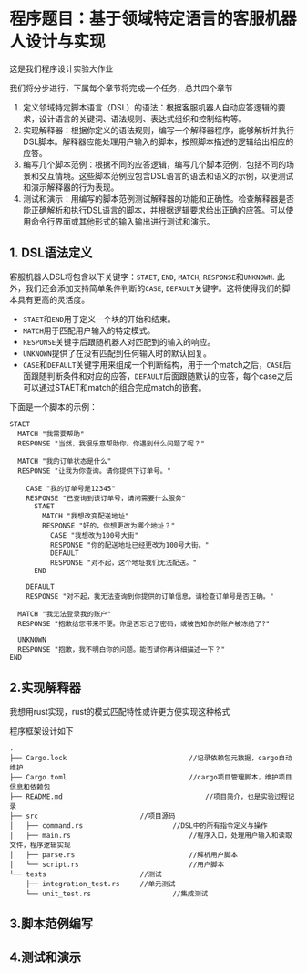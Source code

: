# 程序题目：基于领域特定语言的客服机器人设计与实现

这是我们程序设计实验大作业

我们将分步进行，下属每个章节将完成一个任务，总共四个章节

1. 定义领域特定脚本语言（DSL）的语法：根据客服机器人自动应答逻辑的要求，设计语言的关键词、语法规则、表达式组织和控制结构等。
2. 实现解释器：根据你定义的语法规则，编写一个解释器程序，能够解析并执行DSL脚本。解释器应能处理用户输入的脚本，按照脚本描述的逻辑给出相应的应答。
3. 编写几个脚本范例：根据不同的应答逻辑，编写几个脚本范例，包括不同的场景和交互情境。这些脚本范例应包含DSL语言的语法和语义的示例，以便测试和演示解释器的行为表现。
4. 测试和演示：用编写的脚本范例测试解释器的功能和正确性。检查解释器是否能正确解析和执行DSL语言的脚本，并根据逻辑要求给出正确的应答。可以使用命令行界面或其他形式的输入输出进行测试和演示。

## 1. DSL语法定义

客服机器人DSL将包含以下关键字：`STAET`, `END`, `MATCH`, `RESPONSE`和`UNKNOWN`. 此外，我们还会添加支持简单条件判断的`CASE`, `DEFAULT`关键字。这将使得我们的脚本具有更高的灵活度。

- `STAET`和`END`用于定义一个块的开始和结束。
- `MATCH`用于匹配用户输入的特定模式。
- `RESPONSE`关键字后跟随机器人对匹配到的输入的响应。
- `UNKNOWN`提供了在没有匹配到任何输入时的默认回复。
- `CASE`和`DEFAULT`关键字用来组成一个判断结构，用于一个match之后，`CASE`后面跟随判断条件和对应的应答，`DEFAULT`后面跟随默认的应答，每个case之后可以通过STAET和match的组合完成match的嵌套。

下面是一个脚本的示例：

```
STAET
  MATCH "我需要帮助"
  RESPONSE "当然，我很乐意帮助你。你遇到什么问题了呢？"

  MATCH "我的订单状态是什么"
  RESPONSE "让我为你查询。请你提供下订单号。"

    CASE "我的订单号是12345"
    RESPONSE "已查询到该订单号，请问需要什么服务"
      STAET
        MATCH "我想改变配送地址"
        RESPONSE "好的，你想更改为哪个地址？"
          CASE "我想改为100号大街"
          RESPONSE "你的配送地址已经更改为100号大街。"
          DEFAULT
          RESPONSE "对不起，这个地址我们无法配送。"
      END

    DEFAULT
    RESPONSE "对不起，我无法查询到你提供的订单信息，请检查订单号是否正确。"

  MATCH "我无法登录我的账户"
  RESPONSE "抱歉给您带来不便。你是否忘记了密码，或被告知你的账户被冻结了?"

  UNKNOWN
  RESPONSE "抱歉，我不明白你的问题。能否请你再详细描述一下？"
END
```



## 2.实现解释器

我想用rust实现，rust的模式匹配特性或许更方便实现这种格式

程序框架设计如下

````
.
├── Cargo.lock 								//记录依赖包元数据，cargo自动维护
├── Cargo.toml								//cargo项目管理脚本，维护项目信息和依赖包
├── README.md									//项目简介，也是实验过程记录
├── src							//项目源码
│   ├── command.rs						//DSL中的所有指令定义与操作
│   ├── main.rs								//程序入口，处理用户输入和读取文件，程序逻辑实现
│   ├── parse.rs							//解析用户脚本
│   └── script.rs							//用户脚本
└── tests						//测试
    ├── integration_test.rs		//单元测试
    └── unit_test.rs					//集成测试
````



## 3.脚本范例编写

## 4.测试和演示



